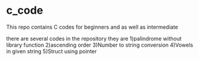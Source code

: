 # c_code
This repo contains C codes for beginners and as well as intermediate 

there are several codes in the repository 
    they are
            1)palindrome without library function
            2)ascending order
            3)Number to string conversion
            4)Vowels in given string
            5)Struct using pointer
            
